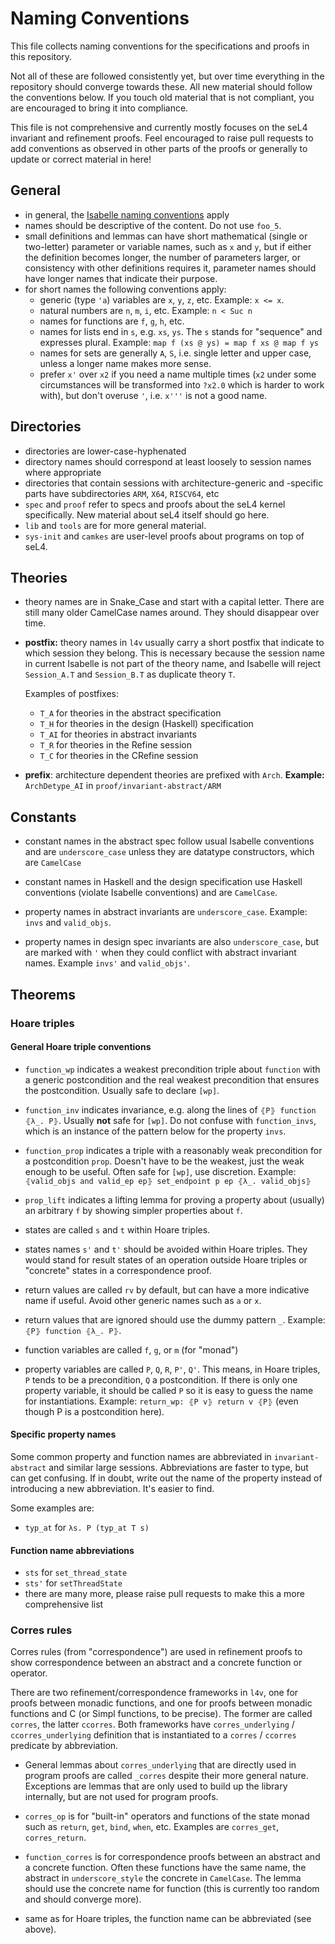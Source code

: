 <!--
     Copyright 2020, Data61, CSIRO (ABN 41 687 119 230)

     SPDX-License-Identifier: CC-BY-SA-4.0
-->

# Naming Conventions

This file collects naming conventions for the specifications and proofs in this
repository.

Not all of these are followed consistently yet, but over time everything in the
repository should converge towards these. All new material should follow the
conventions below. If you touch old material that is not compliant, you are
encouraged to bring it into compliance.

This file is not comprehensive and currently mostly focuses on the seL4
invariant and refinement proofs. Feel encouraged to raise pull requests to add
conventions as observed in other parts of the proofs or generally to update or
correct material in here!


## General

* in general, the [Isabelle naming conventions][1] apply
* names should be descriptive of the content. Do not use `foo_5`.
* small definitions and lemmas can have short mathematical (single or
  two-letter) parameter or variable names, such as `x` and `y`, but if either
  the definition becomes longer, the number of parameters larger, or consistency
  with other definitions requires it, parameter names should have longer names
  that indicate their purpose.
* for short names the following conventions apply:
  * generic (type `'a`) variables are `x`, `y`, `z`, etc. Example: `x <= x`.
  * natural numbers are `n`, `m`, `i`, etc. Example: `n < Suc n`
  * names for functions are `f`, `g`, `h`, etc.
  * names for lists end in `s`, e.g. `xs`, `ys`. The `s` stands for "sequence" and
    expresses plural. Example: `map f (xs @ ys) = map f xs @ map f ys`
  * names for sets are generally `A`, `S`, i.e. single letter and upper case, unless
    a longer name makes more sense.
  * prefer `x'` over `x2` if you need a name multiple times (`x2` under some
    circumstances will be transformed into `?x2.0` which is harder to work with),
    but don't overuse `'`, i.e. `x'''` is not a good name.

[1]: https://web.archive.org/web/20220810201813/https://isabelle.systems/conventions/naming.html


## Directories

* directories are lower-case-hyphenated
* directory names should correspond at least loosely to session names where
  appropriate
* directories that contain sessions with architecture-generic and -specific
  parts have subdirectories `ARM`, `X64`, `RISCV64`, etc
* `spec` and `proof` refer to specs and proofs about the seL4 kernel
  specifically. New material about seL4 itself should go here.
* `lib` and `tools` are for more general material.
* `sys-init` and `camkes` are user-level proofs about programs on top of seL4.


## Theories

* theory names are in Snake_Case and start with a capital letter. There are
  still many older CamelCase names around. They should disappear over time.

* **postfix:** theory names in `l4v` usually carry a short postfix that indicate
  to which session they belong. This is necessary because the session name in
  current Isabelle is not part of the theory name, and Isabelle will reject
  `Session_A.T` and `Session_B.T` as duplicate theory `T`.

  Examples of postfixes:

  * `T_A` for theories in the abstract specification
  * `T_H` for theories in the design (Haskell) specification
  * `T_AI` for theories in abstract invariants
  * `T_R` for theories in the Refine session
  * `T_C` for theories in the CRefine session

* **prefix**: architecture dependent theories are prefixed with `Arch`.
  **Example:** `ArchDetype_AI` in `proof/invariant-abstract/ARM`


## Constants

* constant names in the abstract spec follow usual Isabelle conventions and are
  `underscore_case` unless they are datatype constructors, which are
  `CamelCase`

* constant names in Haskell and the design specification use Haskell conventions
  (violate Isabelle conventions) and are `CamelCase`.

* property names in abstract invariants are `underscore_case`. Example: `invs`
  and `valid_objs`.

* property names in design spec invariants are also `underscore_case`, but are
  marked with `'` when they could conflict with abstract invariant names.
  Example `invs'` and `valid_objs'`.


## Theorems

### Hoare triples

#### General Hoare triple conventions

* `function_wp` indicates a weakest precondition triple about `function` with a
  generic postcondition and the real weakest precondition that ensures the
  postcondition. Usually safe to declare `[wp]`.

* `function_inv` indicates invariance, e.g. along the lines of
  `⦃P⦄ function ⦃λ_. P⦄`. Usually **not** safe for `[wp]`. Do not confuse with
  `function_invs`, which is an instance of the pattern below for the property
  `invs`.

* `function_prop` indicates a triple with a reasonably weak precondition for a
  postcondition `prop`. Doesn't have to be the weakest, just the weak enough to
  be useful. Often safe for `[wp]`, use discretion.
  Example:
  `⦃valid_objs and valid_ep ep⦄ set_endpoint p ep ⦃λ_. valid_objs⦄`

* `prop_lift` indicates a lifting lemma for proving a property about (usually)
  an arbitrary `f` by showing simpler properties about `f`.

* states are called `s` and `t` within Hoare triples.

* states names `s'` and `t'` should be avoided within Hoare triples. They would
  stand for result states of an operation outside Hoare triples or "concrete"
  states in a correspondence proof.

* return values are called `rv` by default, but can have a more indicative name
  if useful. Avoid other generic names such as `a` or `x`.

* return values that are ignored should use the dummy pattern `_`.
  Example: `⦃P⦄ function ⦃λ_. P⦄`.

* function variables are called `f`, `g`, or `m` (for "monad")

* property variables are called `P`, `Q`, `R`, `P'`, `Q'`. This means, in Hoare
  triples, `P` tends to be a precondition, `Q` a postcondition. If there is only
  one property variable, it should be called `P` so it is easy to guess the name
  for instantiations. Example: `return_wp: ⦃P v⦄ return v ⦃P⦄` (even though P is
  a postcondition here).


#### Specific property names

Some common property and function names are abbreviated in `invariant-abstract`
and similar large sessions. Abbreviations are faster to type, but can get
confusing. If in doubt, write out the name of the property instead of
introducing a new abbreviation. It's easier to find.

Some examples are:

* `typ_at` for `λs. P (typ_at T s)`


#### Function name abbreviations

* `sts` for `set_thread_state`
* `sts'` for `setThreadState`
* there are many more, please raise pull requests to make this a more comprehensive list


### Corres rules

Corres rules (from "correspondence") are used in refinement proofs to show
correspondence between an abstract and a concrete function or operator.

There are two refinement/correspondence frameworks in `l4v`, one for proofs
between monadic functions, and one for proofs between monadic functions and C
(or Simpl functions, to be precise). The former are called `corres`, the latter
`ccorres`. Both frameworks have `corres_underlying` / `ccorres_underlying`
definition that is instantiated to a `corres` / `ccorres` predicate by
abbreviation.

* General lemmas about `corres_underlying` that are directly used in program
  proofs are called `_corres` despite their more general nature. Exceptions are
  lemmas that are only used to build up the library internally, but are not used
  for program proofs.

* `corres_op` is for "built-in" operators and functions of the state monad such
  as `return`, `get`, `bind`, `when`, etc. Examples are `corres_get`,
  `corres_return`.

* `function_corres` is for correspondence proofs between an abstract and a
  concrete function. Often these functions have the same name, the abstract in
  `underscore_style` the concrete in `CamelCase`. The lemma should use the
  concrete name for function (this is currently too random and should converge
  more).

* same as for Hoare triples, the function name can be abbreviated (see above).

